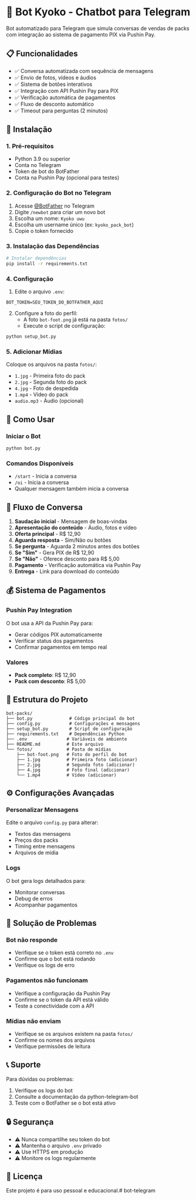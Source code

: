 # 🤖 Bot Kyoko - Chatbot para Telegram

Bot automatizado para Telegram que simula conversas de vendas de packs com integração ao sistema de pagamento PIX via Pushin Pay.

## 📋 Funcionalidades

- ✅ Conversa automatizada com sequência de mensagens
- ✅ Envio de fotos, vídeos e áudios
- ✅ Sistema de botões interativos
- ✅ Integração com API Pushin Pay para PIX
- ✅ Verificação automática de pagamentos
- ✅ Fluxo de desconto automático
- ✅ Timeout para perguntas (2 minutos)

## 🚀 Instalação

### 1. Pré-requisitos

- Python 3.9 ou superior
- Conta no Telegram
- Token de bot do BotFather
- Conta na Pushin Pay (opcional para testes)

### 2. Configuração do Bot no Telegram

1. Acesse [@BotFather](https://t.me/BotFather) no Telegram
2. Digite `/newbot` para criar um novo bot
3. Escolha um nome: `Kyoko uwu`
4. Escolha um username único (ex: `kyoko_pack_bot`)
5. Copie o token fornecido

### 3. Instalação das Dependências

```bash
# Instalar dependências
pip install -r requirements.txt
```

### 4. Configuração

1. Edite o arquivo `.env`:
```env
BOT_TOKEN=SEU_TOKEN_DO_BOTFATHER_AQUI
```

2. Configure a foto do perfil:
   - A foto `bot-foot.png` já está na pasta `fotos/`
   - Execute o script de configuração:
```bash
python setup_bot.py
```

### 5. Adicionar Mídias

Coloque os arquivos na pasta `fotos/`:
- `1.jpg` - Primeira foto do pack
- `2.jpg` - Segunda foto do pack  
- `4.jpg` - Foto de despedida
- `1.mp4` - Vídeo do pack
- `audio.mp3` - Áudio (opcional)

## 🎯 Como Usar

### Iniciar o Bot

```bash
python bot.py
```

### Comandos Disponíveis

- `/start` - Inicia a conversa
- `/oi` - Inicia a conversa
- Qualquer mensagem também inicia a conversa

## 🔄 Fluxo de Conversa

1. **Saudação inicial** - Mensagem de boas-vindas
2. **Apresentação do conteúdo** - Áudio, fotos e vídeo
3. **Oferta principal** - R$ 12,90
4. **Aguarda resposta** - Sim/Não ou botões
5. **Se pergunta** - Aguarda 2 minutos antes dos botões
6. **Se "Sim"** - Gera PIX de R$ 12,90
7. **Se "Não"** - Oferece desconto para R$ 5,00
8. **Pagamento** - Verificação automática via Pushin Pay
9. **Entrega** - Link para download do conteúdo

## 💰 Sistema de Pagamentos

### Pushin Pay Integration

O bot usa a API da Pushin Pay para:
- Gerar códigos PIX automaticamente
- Verificar status dos pagamentos
- Confirmar pagamentos em tempo real

### Valores
- **Pack completo**: R$ 12,90
- **Pack com desconto**: R$ 5,00

## 📁 Estrutura do Projeto

```
bot-packs/
├── bot.py              # Código principal do bot
├── config.py           # Configurações e mensagens
├── setup_bot.py        # Script de configuração
├── requirements.txt    # Dependências Python
├── .env               # Variáveis de ambiente
├── README.md          # Este arquivo
└── fotos/             # Pasta de mídias
    ├── bot-foot.png   # Foto do perfil do bot
    ├── 1.jpg          # Primeira foto (adicionar)
    ├── 2.jpg          # Segunda foto (adicionar)
    ├── 4.jpg          # Foto final (adicionar)
    └── 1.mp4          # Vídeo (adicionar)
```

## ⚙️ Configurações Avançadas

### Personalizar Mensagens

Edite o arquivo `config.py` para alterar:
- Textos das mensagens
- Preços dos packs
- Timing entre mensagens
- Arquivos de mídia

### Logs

O bot gera logs detalhados para:
- Monitorar conversas
- Debug de erros
- Acompanhar pagamentos

## 🔧 Solução de Problemas

### Bot não responde
- Verifique se o token está correto no `.env`
- Confirme que o bot está rodando
- Verifique os logs de erro

### Pagamentos não funcionam
- Verifique a configuração da Pushin Pay
- Confirme se o token da API está válido
- Teste a conectividade com a API

### Mídias não enviam
- Verifique se os arquivos existem na pasta `fotos/`
- Confirme os nomes dos arquivos
- Verifique permissões de leitura

## 📞 Suporte

Para dúvidas ou problemas:
1. Verifique os logs do bot
2. Consulte a documentação da python-telegram-bot
3. Teste com o BotFather se o bot está ativo

## 🔒 Segurança

- ⚠️ Nunca compartilhe seu token do bot
- ⚠️ Mantenha o arquivo `.env` privado
- ⚠️ Use HTTPS em produção
- ⚠️ Monitore os logs regularmente

## 📄 Licença

Este projeto é para uso pessoal e educacional.#   b o t - t e l e g r a m  
 